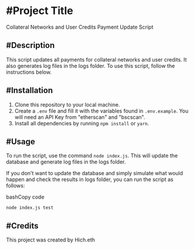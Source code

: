 #Project Title
=============

Collateral Networks and User Credits Payment Update Script

#Description
-----------

This script updates all payments for collateral networks and user credits. It also generates log files in the logs folder. To use this script, follow the instructions below.

#Installation
------------

1.  Clone this repository to your local machine.
2.  Create a `.env` file and fill it with the variables found in `.env.example`. You will need an API Key from "etherscan" and "bscscan".
3.  Install all dependencies by running `npm install` or `yarn`.

#Usage
-----

To run the script, use the command `node index.js`. This will update the database and generate log files in the logs folder.

If you don't want to update the database and simply simulate what would happen and check the results in logs folder, you can run the script as follows:

bashCopy code

`node index.js test`

#Credits
-------

This project was created by Hich.eth